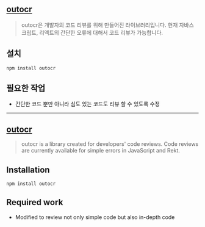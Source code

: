 ## [outocr](https://www.npmjs.com/package/outocr)
> outocr은 개발자의 코드 리뷰를 위해 만들어진 라이브러리입니다. 현재 자바스크립트, 리엑트의 간단한 오류에 대해서 코드 리뷰가 가능합니다.

## 설치
```shell
npm install outocr
```

## 필요한 작업
- 간단한 코드 뿐만 아니라 심도 있는 코드도 리뷰 할 수 있도록 수정

--- 

## [outocr](https://www.npmjs.com/package/outocr)
> outocr is a library created for developers' code reviews. Code reviews are currently available for simple errors in JavaScript and Rekt.

## Installation
```shell
npm install outocr
```

## Required work
- Modified to review not only simple code but also in-depth code
